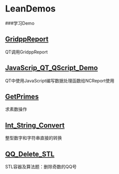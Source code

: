 LeanDemos
=========

###学习Demo

## [GridppReport](./GridppReport)
QT调用GridppReport
## [JavaScrip\_QT\_QScript\_Demo](./JavaScrip\_QT\_QScript\_Demo)
QT中使用JavaScript编写数据处理函数给NCReport使用
## [GetPrimes](./GetPrimes)
求素数操作
## [Int\_String\_Convert](./Int\_String\_Convert)
整型数字和字符串直接的转换
## [QQ\_Delete\_STL](./QQ\_Delete\_STL)
STL容器及算法题：删除奇数的QQ号



